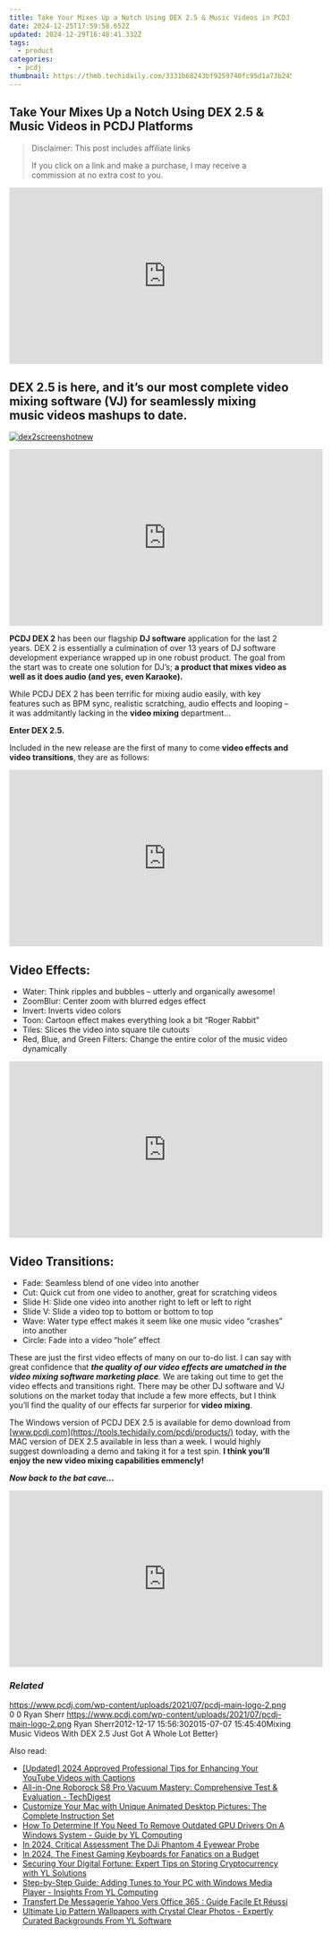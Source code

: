 ```yaml
---
title: Take Your Mixes Up a Notch Using DEX 2.5 & Music Videos in PCDJ Platforms
date: 2024-12-25T17:59:58.652Z
updated: 2024-12-29T16:48:41.332Z
tags:
  - product
categories:
  - pcdj
thumbnail: https://thmb.techidaily.com/3331b68243bf9259740fc95d1a73b2453b86dd532a7a2ec26036834e7833dd28.jpg
---
```


## Take Your Mixes Up a Notch Using DEX 2.5 & Music Videos in PCDJ Platforms

>  Disclaimer: This post includes affiliate links
>
>  If you click on a link and make a purchase, I may receive a commission at no extra cost to you.
>

<!-- affiliate ads begin -->
<iframe width="560" height="315" src="https://www.youtube.com/embed/h5uImbOWmTg?si=z4kP-R0QbXbBAJTa" title="YouTube video player" frameborder="0" allow="accelerometer; autoplay; clipboard-write; encrypted-media; gyroscope; picture-in-picture; web-share" referrerpolicy="strict-origin-when-cross-origin" allowfullscreen></iframe>
<!-- affiliate ads end -->

## **DEX 2.5 is here, and it’s our most complete video mixing software (VJ) for seamlessly mixing music videos mashups to date.**

[![](https://pcdj.com/wp-content/uploads/2012/11/dex2screenshotnew-300x168.png "dex2screenshotnew")](https://pcdj.com/wp-content/uploads/2012/11/dex2screenshotnew.png)

<!-- affiliate ads begin -->
<iframe width="560" height="315" src="https://www.youtube.com/embed/l-SCWTWpegY?si=oxTsHQkIu1v4-I6b" title="YouTube video player" frameborder="0" allow="accelerometer; autoplay; clipboard-write; encrypted-media; gyroscope; picture-in-picture; web-share" referrerpolicy="strict-origin-when-cross-origin" allowfullscreen></iframe>
<!-- affiliate ads end -->

**PCDJ DEX 2** has been our flagship **DJ software** application for the last 2 years. DEX 2 is essentially a culmination of over 13 years of DJ software development experiance wrapped up in one robust product. The goal from the start was to create one solution for DJ’s; **a product that mixes video as well as it does audio (and yes, even Karaoke).**

While PCDJ DEX 2 has been terrific for mixing audio easily, with key features such as BPM sync, realistic scratching, audio effects and looping – it was addmitantly lacking in the **video mixing** department…

**Enter DEX 2.5\.** 

Included in the new release are the first of many to come **video effects and video transitions**, they are as follows:

<!-- affiliate ads begin -->
<iframe width="560" height="315" src="https://www.youtube.com/embed/6KXVWj6Ar1M?si=Cd_jktmoN3e9OzH3" title="YouTube video player" frameborder="0" allow="accelerometer; autoplay; clipboard-write; encrypted-media; gyroscope; picture-in-picture; web-share" referrerpolicy="strict-origin-when-cross-origin" allowfullscreen></iframe>
<!-- affiliate ads end -->

## **Video Effects:**

* Water: Think ripples and bubbles – utterly and organically awesome!
* ZoomBlur: Center zoom with blurred edges effect
* Invert: Inverts video colors
* Toon: Cartoon effect makes everything look a bit “Roger Rabbit”
* Tiles: Slices the video into square tile cutouts
* Red, Blue, and Green Filters: Change the entire color of the music video dynamically

<!-- affiliate ads begin -->
<iframe width="560" height="315" src="https://www.youtube.com/embed/oeSN3u4fO9M?si=Ua3Hzcil6u6akDgY" title="YouTube video player" frameborder="0" allow="accelerometer; autoplay; clipboard-write; encrypted-media; gyroscope; picture-in-picture; web-share" referrerpolicy="strict-origin-when-cross-origin" allowfullscreen></iframe>
<!-- affiliate ads end -->

## **Video Transitions:**

* Fade: Seamless blend of one video into another
* Cut: Quick cut from one video to another, great for scratching videos
* Slide H: Slide one video into another right to left or left to right
* Slide V: Slide a video top to bottom or bottom to top
* Wave: Water type effect makes it seem like one music video “crashes” into another
* Circle: Fade into a video “hole” effect

These are just the first video effects of many on our to-do list. I can say with great confidence that _**the quality of our video effects are umatched in the video mixing software marketing place**._ We are taking out time to get the video effects and transitions right. There may be other DJ software and VJ solutions on the market today that include a few more effects, but I think you’ll find the quality of our effects far surperior for **video mixing**.

The Windows version of PCDJ DEX 2.5 is available for demo download from [www.pcdj.com](https://tools.techidaily.com/pcdj/products/) today, with the MAC version of DEX 2.5 available in less than a week. I would highly suggest downloading a demo and taking it for a test spin. **I think you’ll enjoy the new video mixing capabilities emmencly!**

**_Now back to the bat cave…_**

<!-- affiliate ads begin -->
<iframe width="560" height="315" src="https://www.youtube.com/embed/UCqHbpxQGP4?si=XGkajFHdqyoKNAFM" title="YouTube video player" frameborder="0" allow="accelerometer; autoplay; clipboard-write; encrypted-media; gyroscope; picture-in-picture; web-share" referrerpolicy="strict-origin-when-cross-origin" allowfullscreen></iframe>
<!-- affiliate ads end -->

### _Related_

https://www.pcdj.com/wp-content/uploads/2021/07/pcdj-main-logo-2.png 0 0 Ryan Sherr https://www.pcdj.com/wp-content/uploads/2021/07/pcdj-main-logo-2.png Ryan Sherr2012-12-17 15:56:302015-07-07 15:45:40Mixing Music Videos With DEX 2.5 Just Got A Whole Lot Better}

<ins class="adsbygoogle"
     style="display:block"
     data-ad-format="autorelaxed"
     data-ad-client="ca-pub-7571918770474297"
     data-ad-slot="1223367746"></ins>

<ins class="adsbygoogle"
     style="display:block"
     data-ad-client="ca-pub-7571918770474297"
     data-ad-slot="8358498916"
     data-ad-format="auto"
     data-full-width-responsive="true"></ins>

<span class="atpl-alsoreadstyle">Also read:</span>
<div><ul>
<li><a href="https://youtube-zero.techidaily.com/ed-2024-approved-professional-tips-for-enhancing-your-youtube-videos-with-captions/"><u>[Updated] 2024 Approved Professional Tips for Enhancing Your YouTube Videos with Captions</u></a></li>
<li><a href="https://hardware-tips.techidaily.com/all-in-one-roborock-s8-pro-vacuum-mastery-comprehensive-test-and-evaluation-techdigest/"><u>All-in-One Roborock S8 Pro Vacuum Mastery: Comprehensive Test & Evaluation - TechDigest</u></a></li>
<li><a href="https://some-knowledge.techidaily.com/customize-your-mac-with-unique-animated-desktop-pictures-the-complete-instruction-set/"><u>Customize Your Mac with Unique Animated Desktop Pictures: The Complete Instruction Set</u></a></li>
<li><a href="https://win-hot.techidaily.com/how-to-determine-if-you-need-to-remove-outdated-gpu-drivers-on-a-windows-system-guide-by-yl-computing/"><u>How To Determine If You Need To Remove Outdated GPU Drivers On A Windows System - Guide by YL Computing</u></a></li>
<li><a href="https://fox-access.techidaily.com/in-2024-critical-assessment-the-dji-phantom-4-eyewear-probe/"><u>In 2024, Critical Assessment The DJi Phantom 4 Eyewear Probe</u></a></li>
<li><a href="https://screen-sharing-recording.techidaily.com/in-2024-the-finest-gaming-keyboards-for-fanatics-on-a-budget/"><u>In 2024, The Finest Gaming Keyboards for Fanatics on a Budget</u></a></li>
<li><a href="https://win-hot.techidaily.com/securing-your-digital-fortune-expert-tips-on-storing-cryptocurrency-with-yl-solutions/"><u>Securing Your Digital Fortune: Expert Tips on Storing Cryptocurrency with YL Solutions</u></a></li>
<li><a href="https://win-hot.techidaily.com/step-by-step-guide-adding-tunes-to-your-pc-with-windows-media-player-insights-from-yl-computing/"><u>Step-by-Step Guide: Adding Tunes to Your PC with Windows Media Player - Insights From YL Computing</u></a></li>
<li><a href="https://discover-fantastic.techidaily.com/transfert-de-messagerie-yahoo-vers-office-365-guide-facile-et-reussi/"><u>Transfert De Messagerie Yahoo Vers Office 365 : Guide Facile Et Réussi</u></a></li>
<li><a href="https://win-hot.techidaily.com/ultimate-lip-pattern-wallpapers-with-crystal-clear-photos-expertly-curated-backgrounds-from-yl-software/"><u>Ultimate Lip Pattern Wallpapers with Crystal Clear Photos - Expertly Curated Backgrounds From YL Software</u></a></li>
</ul></div>

